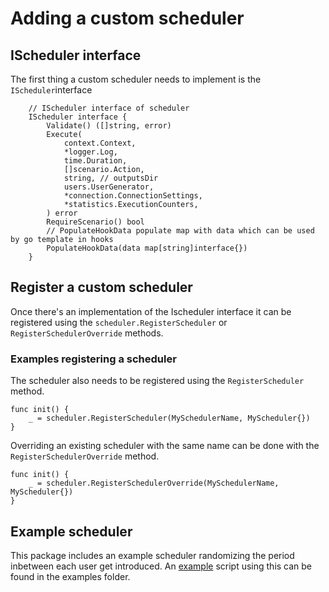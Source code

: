 # Adding a custom scheduler

## IScheduler interface

The first thing a custom scheduler needs to implement is the `IScheduler`interface

```golang
	// IScheduler interface of scheduler
	IScheduler interface {
		Validate() ([]string, error)
		Execute(
			context.Context,
			*logger.Log,
			time.Duration,
			[]scenario.Action,
			string, // outputsDir
			users.UserGenerator,
			*connection.ConnectionSettings,
			*statistics.ExecutionCounters,
		) error
		RequireScenario() bool
		// PopulateHookData populate map with data which can be used by go template in hooks
		PopulateHookData(data map[string]interface{})
	}
```

## Register a custom scheduler

Once there's an implementation of the Ischeduler interface it can be registered using the `scheduler.RegisterScheduler` or `RegisterSchedulerOverride` methods.

### Examples registering a scheduler

The scheduler also needs to be registered using the `RegisterScheduler` method.

```golang
func init() {
	_ = scheduler.RegisterScheduler(MySchedulerName, MyScheduler{})
}
```

Overriding an existing scheduler with the same name can be done with the `RegisterSchedulerOverride` method.

```golang
func init() {
	_ = scheduler.RegisterSchedulerOverride(MySchedulerName, MyScheduler{})
}
```

## Example scheduler

This package includes an example scheduler randomizing the period inbetween each user get introduced. An [example](examples/qlikcoresheetchanger.json) script using this can be found in the examples folder.

